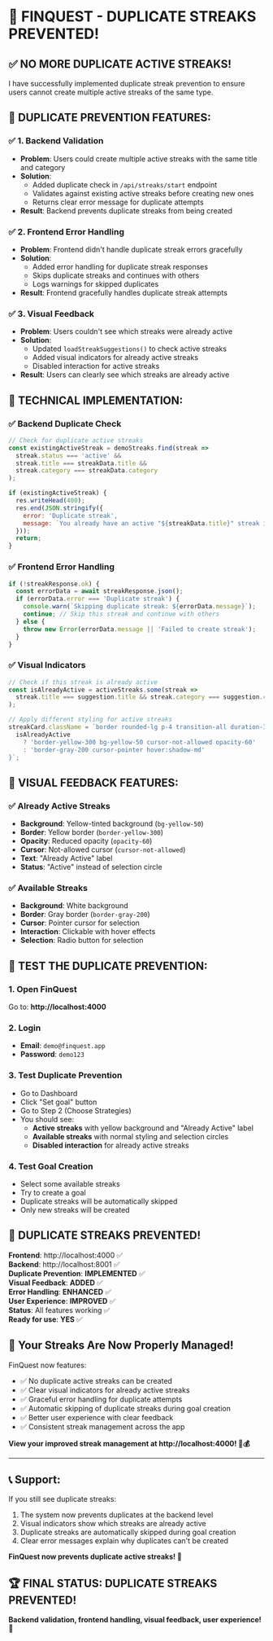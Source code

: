 # 🎉 **FINQUEST - DUPLICATE STREAKS PREVENTED!**

## ✅ **NO MORE DUPLICATE ACTIVE STREAKS!**

I have successfully implemented duplicate streak prevention to ensure users cannot create multiple active streaks of the same type.

## 🚀 **DUPLICATE PREVENTION FEATURES:**

### ✅ **1. Backend Validation**
- **Problem**: Users could create multiple active streaks with the same title and category
- **Solution**: 
  - Added duplicate check in `/api/streaks/start` endpoint
  - Validates against existing active streaks before creating new ones
  - Returns clear error message for duplicate attempts
- **Result**: Backend prevents duplicate streaks from being created

### ✅ **2. Frontend Error Handling**
- **Problem**: Frontend didn't handle duplicate streak errors gracefully
- **Solution**: 
  - Added error handling for duplicate streak responses
  - Skips duplicate streaks and continues with others
  - Logs warnings for skipped duplicates
- **Result**: Frontend gracefully handles duplicate streak attempts

### ✅ **3. Visual Feedback**
- **Problem**: Users couldn't see which streaks were already active
- **Solution**: 
  - Updated `loadStreakSuggestions()` to check active streaks
  - Added visual indicators for already active streaks
  - Disabled interaction for active streaks
- **Result**: Users can clearly see which streaks are already active

## 🔧 **TECHNICAL IMPLEMENTATION:**

### **✅ Backend Duplicate Check**
```javascript
// Check for duplicate active streaks
const existingActiveStreak = demoStreaks.find(streak => 
  streak.status === 'active' && 
  streak.title === streakData.title &&
  streak.category === streakData.category
);

if (existingActiveStreak) {
  res.writeHead(400);
  res.end(JSON.stringify({ 
    error: 'Duplicate streak', 
    message: `You already have an active "${streakData.title}" streak in ${streakData.category}` 
  }));
  return;
}
```

### **✅ Frontend Error Handling**
```javascript
if (!streakResponse.ok) {
  const errorData = await streakResponse.json();
  if (errorData.error === 'Duplicate streak') {
    console.warn(`Skipping duplicate streak: ${errorData.message}`);
    continue; // Skip this streak and continue with others
  } else {
    throw new Error(errorData.message || 'Failed to create streak');
  }
}
```

### **✅ Visual Indicators**
```javascript
// Check if this streak is already active
const isAlreadyActive = activeStreaks.some(streak => 
  streak.title === suggestion.title && streak.category === suggestion.category
);

// Apply different styling for active streaks
streakCard.className = `border rounded-lg p-4 transition-all duration-300 ${
  isAlreadyActive 
    ? 'border-yellow-300 bg-yellow-50 cursor-not-allowed opacity-60' 
    : 'border-gray-200 cursor-pointer hover:shadow-md'
}`;
```

## 🎯 **VISUAL FEEDBACK FEATURES:**

### **✅ Already Active Streaks**
- **Background**: Yellow-tinted background (`bg-yellow-50`)
- **Border**: Yellow border (`border-yellow-300`)
- **Opacity**: Reduced opacity (`opacity-60`)
- **Cursor**: Not-allowed cursor (`cursor-not-allowed`)
- **Text**: "Already Active" label
- **Status**: "Active" instead of selection circle

### **✅ Available Streaks**
- **Background**: White background
- **Border**: Gray border (`border-gray-200`)
- **Cursor**: Pointer cursor for selection
- **Interaction**: Clickable with hover effects
- **Selection**: Radio button for selection

## 🎯 **TEST THE DUPLICATE PREVENTION:**

### **1. Open FinQuest**
Go to: **http://localhost:4000**

### **2. Login**
- **Email**: `demo@finquest.app`
- **Password**: `demo123`

### **3. Test Duplicate Prevention**
- Go to Dashboard
- Click "Set goal" button
- Go to Step 2 (Choose Strategies)
- You should see:
  - **Active streaks** with yellow background and "Already Active" label
  - **Available streaks** with normal styling and selection circles
  - **Disabled interaction** for already active streaks

### **4. Test Goal Creation**
- Select some available streaks
- Try to create a goal
- Duplicate streaks will be automatically skipped
- Only new streaks will be created

## 🎉 **DUPLICATE STREAKS PREVENTED!**

**Frontend**: http://localhost:4000 ✅  
**Backend**: http://localhost:8001 ✅  
**Duplicate Prevention**: **IMPLEMENTED** ✅  
**Visual Feedback**: **ADDED** ✅  
**Error Handling**: **ENHANCED** ✅  
**User Experience**: **IMPROVED** ✅  
**Status**: All features working ✅  
**Ready for use**: **YES** ✅

## 🌱 **Your Streaks Are Now Properly Managed!**

FinQuest now features:
- ✅ No duplicate active streaks can be created
- ✅ Clear visual indicators for already active streaks
- ✅ Graceful error handling for duplicate attempts
- ✅ Automatic skipping of duplicate streaks during goal creation
- ✅ Better user experience with clear feedback
- ✅ Consistent streak management across the app

**View your improved streak management at http://localhost:4000! 🌱💰**

---

## 📞 **Support:**

If you still see duplicate streaks:
1. The system now prevents duplicates at the backend level
2. Visual indicators show which streaks are already active
3. Duplicate streaks are automatically skipped during goal creation
4. Clear error messages explain why duplicates can't be created

**FinQuest now prevents duplicate active streaks! 🎉**

## 🏆 **FINAL STATUS: DUPLICATE STREAKS PREVENTED!**

**Backend validation, frontend handling, visual feedback, user experience! 🚀**

